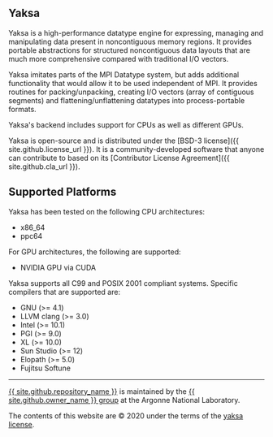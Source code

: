 ## Yaksa

Yaksa is a high-performance datatype engine for expressing, managing
and manipulating data present in noncontiguous memory regions.  It
provides portable abstractions for structured noncontiguous data
layouts that are much more comprehensive compared with traditional I/O
vectors.

Yaksa imitates parts of the MPI Datatype system, but adds additional
functionality that would allow it to be used independent of MPI. It
provides routines for packing/unpacking, creating I/O vectors (array
of contiguous segments) and flattening/unflattening datatypes into
process-portable formats.

Yaksa's backend includes support for CPUs as well as different GPUs.

Yaksa is open-source and is distributed under the [BSD-3 license]({{
site.github.license_url }}).  It is a community-developed software
that anyone can contribute to based on its [Contributor License
Agreement]({{ site.github.cla_url }}).

## Supported Platforms

Yaksa has been tested on the following CPU architectures:

* x86_64
* ppc64

For GPU architectures, the following are supported:

* NVIDIA GPU via CUDA

Yaksa supports all C99 and POSIX 2001 compliant systems.  Specific
compilers that are supported are:

* GNU (>= 4.1)
* LLVM clang (>= 3.0)
* Intel (>= 10.1)
* PGI (>= 9.0)
* XL (>= 10.0)
* Sun Studio (>= 12)
* Elopath (>= 5.0)
* Fujitsu Softune

***

<a href="{{ site.github.repository_url }}">{{
site.github.repository_name }}</a> is maintained by the <a href="{{
site.github.owner_url }}">{{ site.github.owner_name }} group</a> at
the Argonne National Laboratory.

The contents of this website are &copy; 2020 under the terms of the <a
href="{{ site.github.license_url }}">yaksa license</a>.
